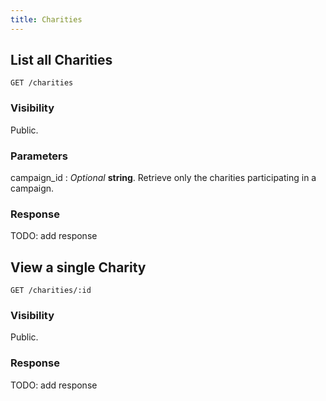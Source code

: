```yaml
---
title: Charities
---
```


## List all Charities

```
GET /charities
```

### Visibility

Public.

### Parameters

campaign_id
: _Optional_ **string**. Retrieve only the charities participating in a
campaign.

### Response

TODO: add response

## View a single Charity

```
GET /charities/:id
```

### Visibility

Public.

### Response

TODO: add response
